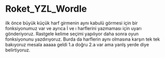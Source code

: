 # Roket_YZL_Wordle
ilk önce büyük küçük harf girmenin aynı kabulü görmesi için bir fonksiyonumuz var ve ayrıca İ ve ı harflerini yazmaması için uyarı gönderiyoruz.
Rastgele kelime seçimi yapılıyor daha sonra oyun fonksiyonunu yazdırıyoruz. Burda da harflerin aynı olmasına karşın tek tek bakıyoruz mesala aaaaa geldi 1.a doğru 2.a var ama yanlş yerde diye belirtiyoruz.
